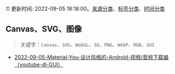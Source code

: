 :alarm_clock: 更新时间: 2022-09-05 18:18:00。[来源分类](../README.md)、[标签分类](../TAGS.md)、[时间分类](../TIMELINE.md)

## Canvas、SVG、图像


> 关键字：`Canvas`、`SVG`、`WebGL`、`3D`、`PNG`、`WebP`、`RGB`、`GUI`



- [2022-09-05-Material-You-设计风格的-Android-视频/音频下载器（youtube-dl-GUI）](https://www.v2ex.com/t/877920) 